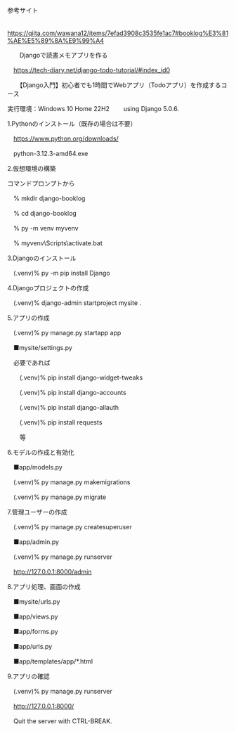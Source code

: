参考サイト

　https://qiita.com/wawana12/items/7efad3908c3535fe1ac7#booklog%E3%81%AE%E5%89%8A%E9%99%A4

　　Djangoで読書メモアプリを作る

　https://tech-diary.net/django-todo-tutorial/#index_id0

　　【Django入門】初心者でも1時間でWebアプリ（Todoアプリ）を作成するコース

実行環境：Windows 10 Home 22H2
　　using Django 5.0.6.

1.Pythonのインストール（既存の場合は不要）

　https://www.python.org/downloads/

　python-3.12.3-amd64.exe

2.仮想環境の構築

コマンドプロンプトから

　% mkdir django-booklog

　% cd django-booklog

　% py -m venv myvenv

　% myvenv\Scripts\activate.bat

3.Djangoのインストール

　(.venv)% py -m pip install Django

4.Djangoプロジェクトの作成

　(.venv)% django-admin startproject mysite .

5.アプリの作成

　(.venv)% py manage.py startapp app

　■mysite/settings.py

　必要であれば

　　(.venv)% pip install django-widget-tweaks

　　(.venv)% pip install django-accounts

　　(.venv)% pip install django-allauth

　　(.venv)% pip install requests

　　等

6.モデルの作成と有効化

　■app/models.py

　(.venv)% py manage.py makemigrations

　(.venv)% py manage.py migrate

7.管理ユーザーの作成

　(.venv)% py manage.py createsuperuser

　■app/admin.py

　(.venv)% py manage.py runserver

　http://127.0.0.1:8000/admin

8.アプリ処理、画面の作成

　■mysite/urls.py

　■app/views.py

　■app/forms.py

　■app/urls.py

　■app/templates/app/*.html

9.アプリの確認

　(.venv)% py manage.py runserver

　http://127.0.0.1:8000/

　Quit the server with CTRL-BREAK.
